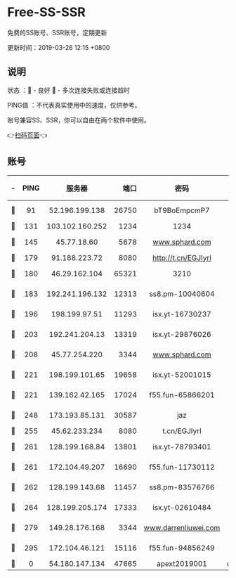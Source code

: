# Free-SS-SSR

免费的SS账号、SSR账号，定期更新

更新时间：2019-03-26 12:15 +0800

## 说明

状态     ：🙂 - 良好 🙁 - 多次连接失败或连接超时

PING值   ：不代表真实使用中的速度，仅供参考。

账号兼容SS、SSR，你可以自由在两个软件中使用。

👉[扫码页面](https://liesauer.github.io/Free-SS-SSR/)👈

## 账号

|-|PING|服务器|端口|密码|加密方式|区域|
|:----:|:----:|:-----:|-----:|:----:|:----:|:----:|
|🙂|91|52.196.199.138|26750|bT9BoEmpcmP7|aes-256-cfb|JP|
|🙂|131|103.102.160.252|1234|1234|rc4-md5|JP|
|🙂|145|45.77.18.60|5678|www.sphard.com|aes-256-cfb|JP|
|🙂|179|91.188.223.72|8080|http://t.cn/EGJIyrl|rc4-md5|RU|
|🙂|180|46.29.162.104|65321|3210|aes-256-ctr|RU|
|🙂|183|192.241.196.132|12313|ss8.pm-10040604|aes-256-cfb|US|
|🙂|196|198.199.97.51|11293|isx.yt-16730237|aes-256-cfb|US|
|🙂|203|192.241.204.13|13319|isx.yt-29876026|aes-256-cfb|US|
|🙂|208|45.77.254.220|3344|www.sphard.com|aes-256-cfb|SG|
|🙂|221|198.199.101.65|19658|isx.yt-52001015|aes-256-cfb|US|
|🙂|221|139.162.42.165|17024|f55.fun-65866201|aes-256-cfb|SG|
|🙂|248|173.193.85.131|30587|jaz|aes-256-cfb|US|
|🙂|255|45.62.233.234|8080|t.cn/EGJIyrl|rc4-md5|CA|
|🙂|261|128.199.168.84|13801|isx.yt-78793401|aes-256-cfb|SG|
|🙂|261|172.104.49.207|16690|f55.fun-11730112|aes-256-cfb|SG|
|🙂|262|128.199.143.68|11457|ss8.pm-83576766|aes-256-cfb|SG|
|🙂|264|128.199.205.174|17333|isx.yt-02610484|aes-256-cfb|SG|
|🙂|279|149.28.176.168|3344|www.darrenliuwei.com|aes-256-cfb|AU|
|🙂|295|172.104.46.121|15116|f55.fun-94856249|aes-256-cfb|SG|
|🙁|0|54.180.147.134|47665|apext2019001|chacha20|KR|
